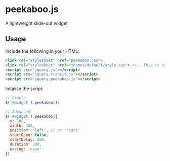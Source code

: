 peekaboo.js
===========

A lightweight slide-out widget

## Usage

Include the following in your HTML:

``` html
<link rel="stylesheet" href="peekaboo.css">
<link rel="stylesheet" href="themes/default/style.css"> <!-- This is optional but recommended -->
<script src='jquery.js'></script>
<script src='jquery.transit.js'></script>
<script src='jquery.peekaboo.js'></script>
```

Initalise the script:
``` javascript
// Simple
$('#widget').peekaboo();

// Advanced
$('#widget').peekaboo({
  y: 100,
  width: 400,
  position: 'left', // or 'right'
  startOpen: false,
  startDelay: 200,
  duration: 300,
  easing: 'ease'
})
```
